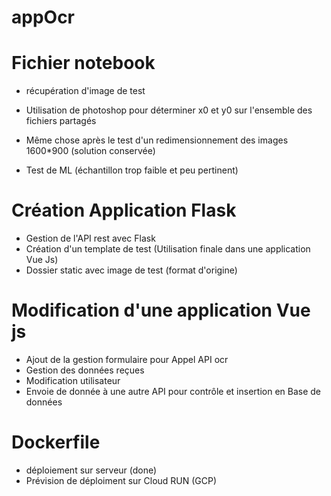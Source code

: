 # appOcr


# Fichier notebook 
- récupération d'image de test 
- Utilisation de photoshop pour déterminer x0 et y0 sur l'ensemble des fichiers partagés
- Même chose après le test d'un redimensionnement des images 1600*900 (solution conservée)

- Test de ML (échantillon trop faible et peu pertinent)


# Création Application Flask

- Gestion de l'API rest avec Flask
- Création d'un template de test  (Utilisation finale dans une application Vue Js)
- Dossier static avec image de test (format d'origine)

# Modification d'une application Vue js 

- Ajout de la gestion formulaire pour Appel API ocr 
- Gestion des données reçues 
- Modification utilisateur 
- Envoie de donnée à une autre API pour contrôle et insertion en Base de données 


# Dockerfile 
- déploiement sur serveur (done)
- Prévision de déploiment sur Cloud RUN (GCP)  